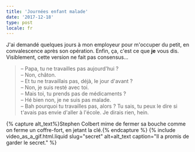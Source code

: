 ```yaml
---
title: 'Journées enfant malade'
date: '2017-12-18'
type: post
locale: fr
---
```


J'ai demandé quelques jours à mon employeur pour m'occuper du petit, en convalescence après son opération. Enfin, ça, c'est ce que **je** vous dis. Visiblement, cette version ne fait pas consensus…

<!-- more -->

> – Papa, tu ne travailles pas aujourd'hui ?  
> – Non, châton.  
> – Et tu ne travaillais pas, déjà, le jour d'avant ?  
> – Non, je suis resté avec toi.  
> – Mais toi, tu prends pas de médicaments ?  
> – Hé bien non, je ne suis pas malade.  
> – Bah pourquoi tu travailles pas, alors ? Tu sais, tu peux le dire si t'avais pas envie d'aller à l'école. Je dirais rien, hein.

{% capture alt_text%}Stephen Colbert mime de fermer sa bouche comme on ferme un coffre-fort, en jetant la clé.{% endcapture %}
{% include video_as_a_gif.html.liquid
slug="secret"
alt=alt_text
caption="Il a promis de garder le secret."
%}
